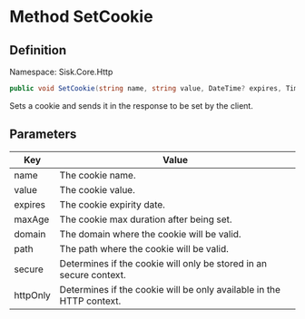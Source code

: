 # Method SetCookie

## Definition
Namespace: Sisk.Core.Http

```csharp
public void SetCookie(string name, string value, DateTime? expires, TimeSpan? maxAge, string? domain, string? path, bool? secure, bool? httpOnly)
```

Sets a cookie and sends it in the response to be set by the client.

## Parameters

| Key | Value |
| --- | --- |
| name | The cookie name. | 
| value | The cookie value. | 
| expires | The cookie expirity date. | 
| maxAge | The cookie max duration after being set. | 
| domain | The domain where the cookie will be valid. | 
| path | The path where the cookie will be valid. | 
| secure | Determines if the cookie will only be stored in an secure context. | 
| httpOnly | Determines if the cookie will be only available in the HTTP context. | 

